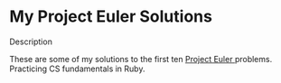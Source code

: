 My Project Euler Solutions
===============
Description

These are some of my solutions to the first ten <a href='www.projecteuler.net'>Project Euler </a> problems.
Practicing CS fundamentals in Ruby.
